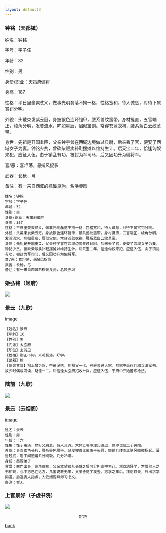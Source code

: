 ```yaml
---
layout: default3
---
```




### 钟铭（天都镇）


姓名：钟铭

字号：字子任

年龄：32

性别：男

身份/职业：天策府偏将

身高：187

性格：平日里豪爽仗义，做事光明磊落不拘一格，性格宽和，待人诚恳，对待下属赏罚分明。

外貌：头戴束发紫云冠，身披银色连环铠甲，腰系兽纹蛮带。身材挺直，五官端正，棱角分明，发若流水，眸如星辰，眉似宝剑。常穿苍蓝衣袍，腰系蓝白云纹革带。

身世：先祖是开国重臣，父亲钟宇曾在西域边境做过县尉，后来丢了官，便娶了西域女子为妻。钟铭少贫，曾砍柴贩卖补鞋摆摊以维持生计。后天宝二年，恰逢匈奴来犯，应征入伍，由于镇乱有功，被封为军司马，后又因功升为偏将军。

喜/恶：喜坦荡，恶捕风捉影

武器：长枪，弓

备注：有一来自西域的棕鬓良驹，名唤赤风

```
姓名：钟铭
字号：字子任
年龄：32
性别：男
身份/职业：天策府偏将
身高：187
性格：平日里豪爽仗义，做事光明磊落不拘一格，性格宽和，待人诚恳，对待下属赏罚分明。
外貌：头戴束发紫云冠，身披银色连环铠甲，腰系兽纹蛮带。身材挺直，五官端正，棱角分明，发若流水，眸如星辰，眉似宝剑。常穿苍蓝衣袍，腰系蓝白云纹革带。
身世：先祖是开国重臣，父亲钟宇曾在西域边境做过县尉，后来丢了官，便娶了西域女子为妻。钟铭少贫，曾砍柴贩卖补鞋摆摊以维持生计。后天宝二年，恰逢匈奴来犯，应征入伍，由于镇乱有功，被封为军司马，后又因功升为偏将军。
喜/恶：喜坦荡，恶捕风捉影
武器：长枪，弓
备注：有一来自西域的棕鬓良驹，名唤赤风
```


### 姬弘铭（姬府）

![](https://raw.githubusercontent.com/UserT2019/UserT2019.github.io/master/assets/img/rsjhm.jpg)

### 景云（九歌）

[image](https://raw.githubusercontent.com/UserT2019/UserT2019.github.io/master/assets/img/rsjyjg.png)

```
【姓名】景云
【年龄】16
【性别】男
【门派】太玄府
【职位】玄羽卫
【性格】刚正不阿，光明磊落，好学。
【武器】枪
【家世背景】祖上曾为将，中道没落，到祖父一代，已是普通人家。然家中尚存几部兵法军书，故少时偶或习读，略懂一二。后恰逢太玄府招收士兵，应征入伍，于府中开始苦练枪法。
```

### 陆前（九歌）

![](https://raw.githubusercontent.com/UserT2019/UserT2019.github.io/master/assets/img/rslqjg.png)

### 景云（云烟阁）

[image](https://raw.githubusercontent.com/UserT2019/UserT2019.github.io/master/assets/img/rsjyyyg.png)

```
姓名：景云
性别：男
年龄：十六
性格：性子虽淡，然好交朋友，待人真诚。大体上明事理知进退，偶尔也会过于执拗。
外貌：身着素色长衫，腰系墨色腰带。乌发被青丝带束于头顶，额前几缕青丝随风微微扬起。薄唇轻抿，眉宇间透着几分刚毅，几分冷清。
身份：墨阁弟子
背景：寒门出身，家境贫寒，父亲本望孩儿长成之后可分担家中生计。然自幼好学，常借他人之书相观，心中志已在远方，几番说教无果，父亲便随了我去。志学之年后，拜别双亲，外出求学问道。后遇贵人指点，入云烟阁拜师习书文。
备注：暂无
```

### 上官景妤（子虚书院）

![](https://raw.githubusercontent.com/UserT2019/UserT2019.github.io/master/assets/img/rssgjy.png)


<p style="text-align:center"><a href="./pd.html">prev</a></p>


[back](./my-page.html)


